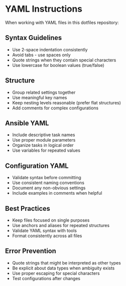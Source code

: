 # YAML Instructions

When working with YAML files in this dotfiles repository:

## Syntax Guidelines
- Use 2-space indentation consistently
- Avoid tabs - use spaces only
- Quote strings when they contain special characters
- Use lowercase for boolean values (true/false)

## Structure
- Group related settings together
- Use meaningful key names
- Keep nesting levels reasonable (prefer flat structures)
- Add comments for complex configurations

## Ansible YAML
- Include descriptive task names
- Use proper module parameters
- Organize tasks in logical order
- Use variables for repeated values

## Configuration YAML
- Validate syntax before committing
- Use consistent naming conventions
- Document any non-obvious settings
- Include examples in comments when helpful

## Best Practices
- Keep files focused on single purposes
- Use anchors and aliases for repeated structures
- Validate YAML syntax with tools
- Format consistently across all files

## Error Prevention
- Quote strings that might be interpreted as other types
- Be explicit about data types when ambiguity exists
- Use proper escaping for special characters
- Test configurations after changes
